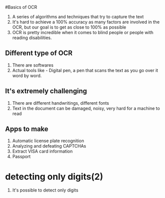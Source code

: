 #Basics of OCR
1. A series of algorithms and techniques that try to capture the text
1. It's hard to achieve a 100% accuracy as many factors are involved in the OCR, but our goal is to get as close to 100% as possible
1. OCR is pretty incredible when it comes to blind people or people with reading disabilities.

## Different type of OCR
1. There are softwares
1. Actual tools like - Digital pen, a pen that scans the text as you go over it word by word.

## It's extremely challenging
1. There are different handwritings, different fonts
1. Text in the document can be damaged, noisy, very hard for a machine to read

## Apps to make
1. Automatic license plate recognition
1. Analyzing and defeating CAPTCHAs
1. Extract VISA card information
1. Passport

# detecting only digits(2)
1. It's possible to detect only digits